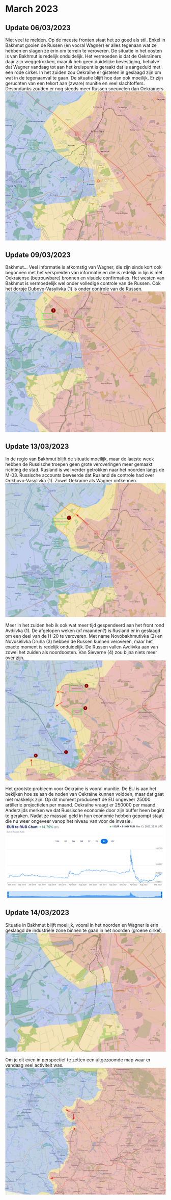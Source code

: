 # March 2023

## Update 06/03/2023

Niet veel te melden. Op de meeste fronten staat het zo goed als stil. Enkel in Bakhmut gooien de Russen (en vooral Wagner) er alles tegenaan wat ze hebben en slagen ze erin om terrein te veroveren. De situatie in het oosten is van Bakhmut is redelijk onduidelijk. Het vermoeden is dat de Oekraïners daar zijn weggetrokken, maar ik heb geen duidelijke bevestiging, behalve dat Wagner vandaag tot aan het kruispunt is geraakt dat is aangeduid met een rode cirkel. In het zuiden zou Oekraïne er gisteren in geslaagd zijn om wat in de tegenaanval te gaan. De situatie blijft hoe dan ook moeilijk. Er zijn geruchten van een tekort aan (zware) munitie en veel slachtoffers. Desondanks zouden er nog steeds meer Russen sneuvelen dan Oekraïners.
![Alt text](2023-03-Media/20230306a.png)

## Update 09/03/2023

Bakhmut… Veel informatie is afkomstig van Wagner, die zijn sinds kort ook begonnen met het verspreiden van informatie en die is redelijk in lijn is met Oekraïense (betrouwbare) bronnen en visuele confirmaties. Het westen van Bakhmut is vermoedelijk wel onder volledige controle van de Russen. Ook het dorpje Dubovo-Vasylivka (1) is onder controle van de Russen.
![Alt text](2023-03-Media/20230309a.png)

## Update 13/03/2023

In de regio van Bakhmut blijft de situatie moeilijk, maar de laatste week hebben de Russische troepen geen grote veroveringen meer gemaakt richting de stad. Rusland is wel verder getrokken naar het noorden langs de M-03. Russische accounts beweerde dat Rusland de controle had over Orikhovo-Vasylivka (1). Zowel Oekraïne als Wagner ontkennen.
![Alt text](2023-03-Media/20230313a.png)

Meer in het zuiden heb ik ook wat meer tijd gespendeerd aan het front rond Avdiivka (1). De afgelopen weken (of maanden?) is Rusland er in geslaagd om een deel van de H-20 te veroveren. Met name Novobakhmutivka (2) en Novoselivka Druha (3) hebben de Russen kunnen veroveren, maar het exacte moment is redelijk onduidelijk. De Russen vallen Avdiivka aan van zowel het zuiden als noordoosten. Van Sieverne (4) zou bijna niets meer over zijn.
![Alt text](2023-03-Media/20230313b.png)

Het grootste probleem voor Oekraïne is vooral munitie. De EU is aan het bekijken hoe ze aan de noden van Oekraïne kunnen voldoen, maar dat gaat niet makkelijk zijn. Op dit moment produceert de EU ongeveer 25000 artillerie projectielen per maand. Oekraïne vraagt er 250000 per maand. Anderzijds merken we dat Russische economie door zijn buffer heen begint te geraken. Nadat ze massaal geld in hun economie hebben gepompt staat die nu weer ongeveer vanop het niveau van voor de invasie.
![Alt text](2023-03-Media/20230313c.png)

## Update 14/03/2023
Situatie in Bakhmut blijft moeilijk, vooral in het noorden en Wagner is erin geslaagd de industriële zone binnen te gaan in het noorden (groene cirkel)
![Alt text](2023-03-Media/20230314a.png)

Om je dit even in perspectief te zetten een uitgezoomde map waar er vandaag veel activiteit was.
![Alt text](2023-03-Media/20230314b.png)
